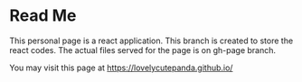 # Read Me 

This personal page is a react application. This branch is created to store the react codes. The actual files served for the page is on gh-page branch.

You may visit this page at https://lovelycutepanda.github.io/